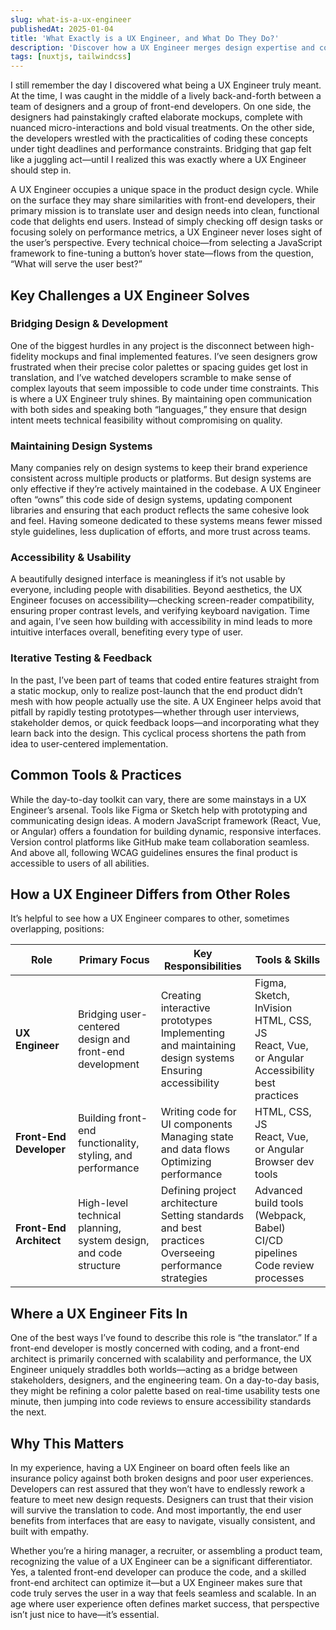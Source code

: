 ```yaml
---
slug: what-is-a-ux-engineer
publishedAt: 2025-01-04
title: 'What Exactly is a UX Engineer, and What Do They Do?'
description: 'Discover how a UX Engineer merges design expertise and coding skills to create user-focused digital experiences. Learn what challenges they solve, the tools they use, and how this role differs from a standard front-end developer or architect.'
tags: [nuxtjs, tailwindcss]
---
```


I still remember the day I discovered what being a UX Engineer truly meant. At the time, I was caught in the middle of a lively back-and-forth between a team of designers and a group of front-end developers. On one side, the designers had painstakingly crafted elaborate mockups, complete with nuanced micro-interactions and bold visual treatments. On the other side, the developers wrestled with the practicalities of coding these concepts under tight deadlines and performance constraints. Bridging that gap felt like a juggling act—until I realized this was exactly where a UX Engineer should step in.

A UX Engineer occupies a unique space in the product design cycle. While on the surface they may share similarities with front-end developers, their primary mission is to translate user and design needs into clean, functional code that delights end users. Instead of simply checking off design tasks or focusing solely on performance metrics, a UX Engineer never loses sight of the user’s perspective. Every technical choice—from selecting a JavaScript framework to fine-tuning a button’s hover state—flows from the question, “What will serve the user best?”

## Key Challenges a UX Engineer Solves
### Bridging Design & Development
One of the biggest hurdles in any project is the disconnect between high-fidelity mockups and final implemented features. I’ve seen designers grow frustrated when their precise color palettes or spacing guides get lost in translation, and I’ve watched developers scramble to make sense of complex layouts that seem impossible to code under time constraints. This is where a UX Engineer truly shines. By maintaining open communication with both sides and speaking both “languages,” they ensure that design intent meets technical feasibility without compromising on quality.

### Maintaining Design Systems
Many companies rely on design systems to keep their brand experience consistent across multiple products or platforms. But design systems are only effective if they’re actively maintained in the codebase. A UX Engineer often “owns” this code side of design systems, updating component libraries and ensuring that each product reflects the same cohesive look and feel. Having someone dedicated to these systems means fewer missed style guidelines, less duplication of efforts, and more trust across teams.

### Accessibility & Usability
A beautifully designed interface is meaningless if it’s not usable by everyone, including people with disabilities. Beyond aesthetics, the UX Engineer focuses on accessibility—checking screen-reader compatibility, ensuring proper contrast levels, and verifying keyboard navigation. Time and again, I’ve seen how building with accessibility in mind leads to more intuitive interfaces overall, benefiting every type of user.

### Iterative Testing & Feedback
In the past, I’ve been part of teams that coded entire features straight from a static mockup, only to realize post-launch that the end product didn’t mesh with how people actually use the site. A UX Engineer helps avoid that pitfall by rapidly testing prototypes—whether through user interviews, stakeholder demos, or quick feedback loops—and incorporating what they learn back into the design. This cyclical process shortens the path from idea to user-centered implementation.

## Common Tools & Practices
While the day-to-day toolkit can vary, there are some mainstays in a UX Engineer’s arsenal. Tools like Figma or Sketch help with prototyping and communicating design ideas. A modern JavaScript framework (React, Vue, or Angular) offers a foundation for building dynamic, responsive interfaces. Version control platforms like GitHub make team collaboration seamless. And above all, following WCAG guidelines ensures the final product is accessible to users of all abilities.

## How a UX Engineer Differs from Other Roles
It’s helpful to see how a UX Engineer compares to other, sometimes overlapping, positions:

<table>
<thead>
<tr>
<th>Role</th>
<th>Primary Focus</th>
<th>Key Responsibilities</th>
<th>Tools & Skills</th>
</tr>
</thead>
<tbody>
<tr>
<td><strong>UX Engineer</strong></td>
<td>Bridging user-centered design and front-end development</td>
<td>Creating interactive prototypes<br/>Implementing and maintaining design systems<br/>Ensuring accessibility</td>
<td>Figma, Sketch, InVision<br/>HTML, CSS, JS<br/>React, Vue, or Angular<br/>Accessibility best practices</td>
</tr>
<tr>
<td><strong>Front-End Developer</strong></td>
<td>Building front-end functionality, styling, and performance</td>
<td>Writing code for UI components<br/>Managing state and data flows<br/>Optimizing performance</td>
<td>HTML, CSS, JS<br/>React, Vue, or Angular<br/>Browser dev tools</td>
</tr>
<tr>
<td><strong>Front-End Architect</strong></td>
<td>High-level technical planning, system design, and code structure</td>
<td>Defining project architecture<br/>Setting standards and best practices<br/>Overseeing performance strategies</td>
<td>Advanced build tools (Webpack, Babel)<br/>CI/CD pipelines<br/>Code review processes</td>
</tr>
</tbody>
</table>

## Where a UX Engineer Fits In
One of the best ways I’ve found to describe this role is “the translator.” If a front-end developer is mostly concerned with coding, and a front-end architect is primarily concerned with scalability and performance, the UX Engineer uniquely straddles both worlds—acting as a bridge between stakeholders, designers, and the engineering team. On a day-to-day basis, they might be refining a color palette based on real-time usability tests one minute, then jumping into code reviews to ensure accessibility standards the next.

## Why This Matters
In my experience, having a UX Engineer on board often feels like an insurance policy against both broken designs and poor user experiences. Developers can rest assured that they won’t have to endlessly rework a feature to meet new design requests. Designers can trust that their vision will survive the translation to code. And most importantly, the end user benefits from interfaces that are easy to navigate, visually consistent, and built with empathy.

Whether you’re a hiring manager, a recruiter, or assembling a product team, recognizing the value of a UX Engineer can be a significant differentiator. Yes, a talented front-end developer can produce the code, and a skilled front-end architect can optimize it—but a UX Engineer makes sure that code truly serves the user in a way that feels seamless and scalable. In an age where user experience often defines market success, that perspective isn’t just nice to have—it’s essential.
